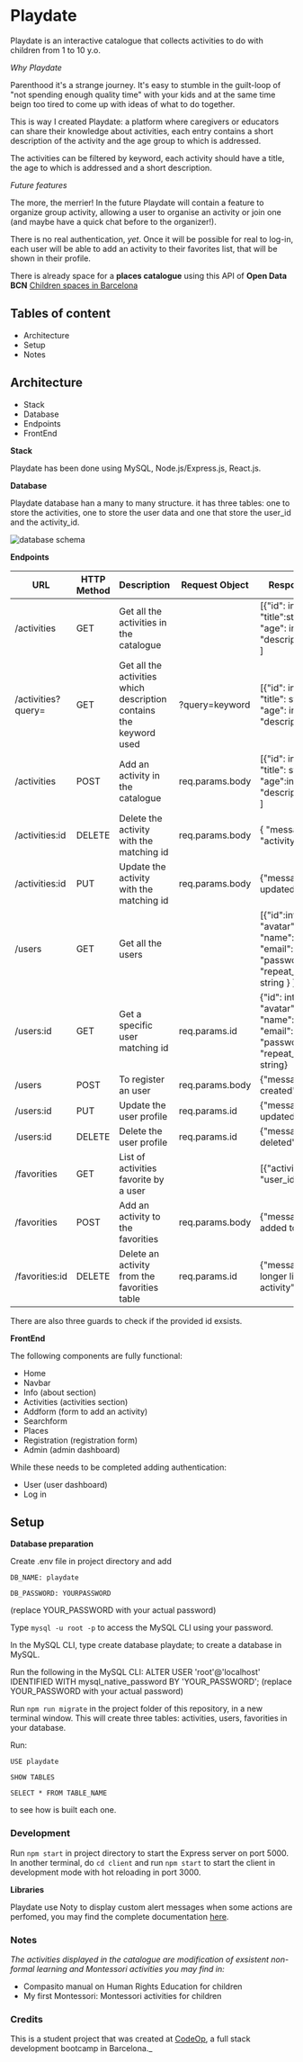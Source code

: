 # Playdate

Playdate is an interactive catalogue that collects activities to do with
children from 1 to 10 y.o.

_Why Playdate_

Parenthood it's a strange journey. It's easy to stumble in the guilt-loop of
"not spending enough quality time" with your kids and at the same time beign too
tired to come up with ideas of what to do together.

This is way I created Playdate: a platform where caregivers or educators can
share their knowledge about activities, each entry contains a short description
of the activity and the age group to which is addressed.

The activities can be filtered by keyword, each activity should have a title,
the age to which is addressed and a short description.

_Future features_

The more, the merrier! In the future Playdate will contain a feature to organize
group activity, allowing a user to organise an activity or join one (and maybe
have a quick chat before to the organizer!).

There is no real authentication, _yet_. Once it will be possible for real to
log-in, each user will be able to add an activity to their favorites list, that
will be shown in their profile.

There is already space for a **places catalogue** using this API of **Open Data
BCN**
[Children spaces in Barcelona](https://opendata-ajuntament.barcelona.cat/data/en/dataset/culturailleure-espaisinfantils/resource/1d94653e-33a4-4ca2-94f6-83de6f3014fb)

## Tables of content

- Architecture
- Setup
- Notes

## Architecture

- Stack
- Database
- Endpoints
- FrontEnd

**Stack**

Playdate has been done using MySQL, Node.js/Express.js, React.js.

**Database**

Playdate database han a many to many structure. it has three tables: one to
store the activities, one to store the user data and one that store the user_id
and the activity_id.

![database schema](databaseschema.png)

**Endpoints**

| URL                | HTTP Method | Description                                                        | Request Object  | Response Object                                                                                                                   |
| ------------------ | ----------- | ------------------------------------------------------------------ | --------------- | --------------------------------------------------------------------------------------------------------------------------------- |
| /activities        | GET         | Get all the activities in the catalogue                            |                 | [{"id": integer<br>"title":string,<br>"age": integer,<br>"description": string} ]                                                 |
| /activities?query= | GET         | Get all the activities which description contains the keyword used | ?query=keyword  | [{"id": integer,<br>"title": string,<br>"age": integer,<br>"description":string} ]                                                |
| /activities        | POST        | Add an activity in the catalogue                                   | req.params.body | [{"id": integer,<br>"title": string,<br>"age":integer,<br>"description": string} ]                                                |
| /activities:id     | DELETE      | Delete the activity with the matching id                           | req.params.body | { "message": "activity deleted!"}                                                                                                 |
| /activities:id     | PUT         | Update the activity with the matching id                           | req.params.body | {"message": "activity updated"}                                                                                                   |
| /users             | GET         | Get all the users                                                  |                 | [{"id":integer<br>"avatar":string,<br>"name":string, <br>"email":string,<br>"password": string, <br>"repeat_password": string } ] |
| /users:id          | GET         | Get a specific user matching id                                    | req.params.id   | {"id": integer,<br>"avatar": string,<br>"name": string,<br>"email": string,<br>"password": string,<br>"repeat_password": string}  |
| /users             | POST        | To register an user                                                | req.params.body | {"message": "user created"}                                                                                                       |
| /users:id          | PUT         | Update the user profile                                            | req.params.id   | {"message": "profile updated"}                                                                                                    |
| /users:id          | DELETE      | Delete the user profile                                            | req.params.id   | {"message": "profile deleted"}                                                                                                    |
| /favorities        | GET         | List of activities favorite by a user                              |                 | [{"activity_id":integer,<br>"user_id": integer} ]                                                                                 |
| /favorities        | POST        | Add an activity to the favorities                                  | req.params.body | {"message": "activity added to favorities"}                                                                                       |
| /favorities:id     | DELETE      | Delete an activity from the favorities table                       | req.params.id   | {"message": "You no longer like this activity"}                                                                                   |

There are also three guards to check if the provided id exsists.

**FrontEnd**

The following components are fully functional:

- Home
- Navbar
- Info (about section)
- Activities (activities section)
- Addform (form to add an activity)
- Searchform
- Places
- Registration (registration form)
- Admin (admin dashboard)

While these needs to be completed adding authentication:

- User (user dashboard)
- Log in

## Setup

**Database preparation**

Create .env file in project directory and add

`DB_NAME: playdate`

`DB_PASSWORD: YOURPASSWORD`

(replace YOUR_PASSWORD with your actual password)

Type `mysql -u root -p` to access the MySQL CLI using your password.

In the MySQL CLI, type create database playdate; to create a database in MySQL.

Run the following in the MySQL CLI: ALTER USER 'root'@'localhost' IDENTIFIED
WITH mysql_native_password BY 'YOUR_PASSWORD'; (replace YOUR_PASSWORD with your
actual password)

Run `npm run migrate` in the project folder of this repository, in a new
terminal window. This will create three tables: activities, users, favorities in
your database.

Run:

`USE playdate`

`SHOW TABLES`

`SELECT * FROM TABLE_NAME`

to see how is built each one.

### **Development**

Run `npm start` in project directory to start the Express server on port 5000.
In another terminal, do `cd client` and run `npm start` to start the client in
development mode with hot reloading in port 3000.

**Libraries**

Playdate use Noty to display custom alert messages when some actions are
perfomed, you may find the complete documentation
[here](https://ned.im/noty/#/).

### Notes

_The activities displayed in the catalogue are modification of exsistent
non-formal learning and Montessori activities you may find in:_

- Compasito manual on Human Rights Education for children
- My first Montessori: Montessori activities for children

### Credits

This is a student project that was created at [CodeOp](http://codeop.tech), a
full stack development bootcamp in Barcelona.\_
